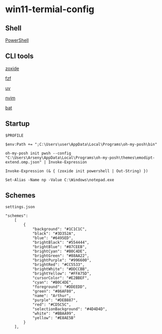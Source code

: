 # win11-termial-config

## Shell

[PowerShell](https://github.com/PowerShell/PowerShell)

## CLI tools

[zoxide](https://github.com/ajeetdsouza/zoxide?ysclid=mai8uvgczi820479217)

[fzf](https://github.com/junegunn/fzf)

[uv](https://docs.astral.sh/uv/)

[nvim](https://neovim.io/)

[bat](https://github.com/sharkdp/bat)

## Startup

`$PROFILE`
```
$env:Path += ";C:\Users\user\AppData\Local\Programs\oh-my-posh\bin"

oh-my-posh init pwsh --config "C:\Users\Arseny\AppData\Local\Programs\oh-my-posh\themes\emodipt-extend.omp.json" | Invoke-Expression

Invoke-Expression (& { (zoxide init powershell | Out-String) })

Set-Alias -Name np -Value C:\Windows\notepad.exe
```

## Schemes

`settings.json`
```
"schemes": 
    [
        {
            "background": "#1C1C1C",
            "black": "#3D352A",
            "blue": "#6495ED",
            "brightBlack": "#554444",
            "brightBlue": "#87CEEB",
            "brightCyan": "#B0C4DE",
            "brightGreen": "#88AA22",
            "brightPurple": "#996600",
            "brightRed": "#CC5533",
            "brightWhite": "#DDCCBB",
            "brightYellow": "#FFA75D",
            "cursorColor": "#E2BBEF",
            "cyan": "#B0C4DE",
            "foreground": "#DDEEDD",
            "green": "#86AF80",
            "name": "Arthur",
            "purple": "#DEB887",
            "red": "#CD5C5C",
            "selectionBackground": "#4D4D4D",
            "white": "#BBAA99",
            "yellow": "#E8AE5B"
        }
    ],
```
